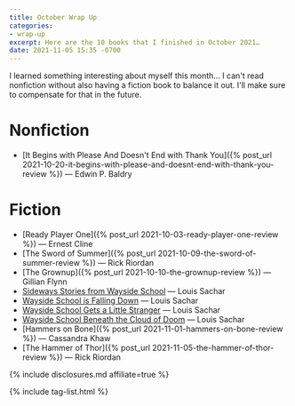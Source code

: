 ```yaml
---
title: October Wrap Up
categories:
- wrap-up
excerpt: Here are the 10 books that I finished in October 2021…
date: 2021-11-05 15:35 -0700
---
```

I learned something interesting about myself this month… I can't read nonfiction without also having
a fiction book to balance it out. I'll make sure to compensate for that in the future.

# Nonfiction

* [It Begins with Please And Doesn't End with Thank You]({% post_url 2021-10-20-it-begins-with-please-and-doesnt-end-with-thank-you-review %}) — Edwin P. Baldry

# Fiction

* [Ready Player One]({% post_url 2021-10-03-ready-player-one-review %}) — Ernest Cline
* [The Sword of Summer]({% post_url 2021-10-09-the-sword-of-summer-review %}) — Rick Riordan
* [The Grownup]({% post_url 2021-10-10-the-grownup-review %}) — Gillian Flynn
* [Sideways Stories from Wayside School](https://amzn.to/3b5tfMU) — Louis Sachar
* [Wayside School is Falling Down](https://amzn.to/3Gft1kF) — Louis Sachar
* [Wayside School Gets a Little Stranger](https://amzn.to/3B8w2PY) — Louis Sachar
* [Wayside School Beneath the Cloud of Doom](https://amzn.to/3nDrCMn) — Louis Sachar
* [Hammers on Bone]({% post_url 2021-11-01-hammers-on-bone-review %}) — Cassandra Khaw
* [The Hammer of Thor]({% post_url 2021-11-05-the-hammer-of-thor-review %}) — Rick Riordan

{% include disclosures.md affiliate=true %}

{% include tag-list.html %}
